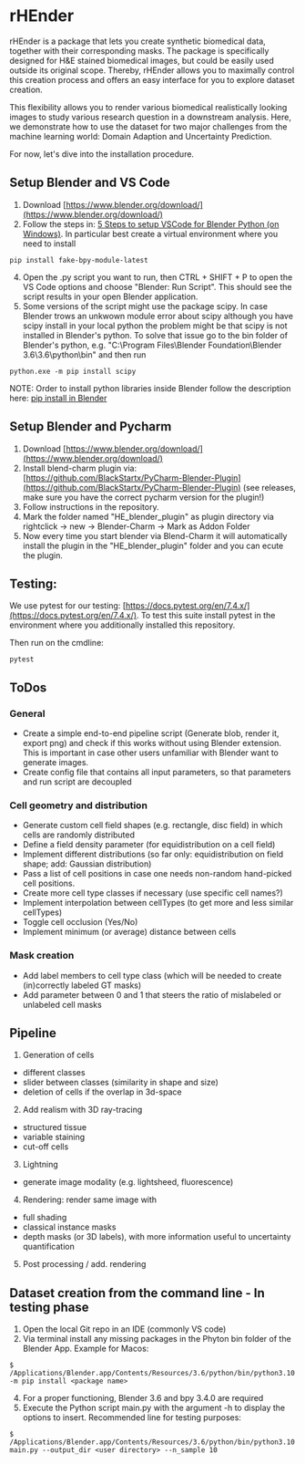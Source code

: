 # rHEnder

rHEnder is a package that lets you create synthetic biomedical data, together with their corresponding masks.
The package is specifically designed for H&E stained biomedical images, but could be easily 
used outside its original scope. Thereby, rHEnder allows you to maximally control this creation process and 
offers an easy interface for you to explore dataset creation.

This flexibility allows you to render various biomedical realistically looking images to study various research question
in a downstream analysis. Here, we demonstrate how to use the dataset for two major challenges from the machine learning
world: Domain Adaption and Uncertainty Prediction.

For now, let's dive into the installation procedure.

## Setup Blender and VS Code

1) Download [https://www.blender.org/download/](https://www.blender.org/download/)
2) Follow the steps in: [5 Steps to setup VSCode for Blender Python (on Windows)](https://www.youtube.com/watch?v=YUytEtaVrrc).
In particular best create a virtual environment where you need to install
```
pip install fake-bpy-module-latest
```
4) Open the .py script you want to run, then CTRL + SHIFT + P to open the VS Code options and choose "Blender: Run Script". This should see the script results in your open Blender application.
5) Some versions of the script might use the package scipy. In case Blender trows an unkwown module error about scipy although you have scipy install in your local python the problem might be that scipy is not installed in Blender's python. To solve that issue go to the bin folder of Blender's python, e.g. "C:\Program Files\Blender Foundation\Blender 3.6\3.6\python\bin" and then run
```
python.exe -m pip install scipy
```

NOTE: Order to install python libraries inside Blender follow the description here: [pip install in Blender](https://blender.stackexchange.com/questions/56011/how-to-install-pip-for-blenders-bundled-python)


## Setup Blender and Pycharm
1) Download [https://www.blender.org/download/](https://www.blender.org/download/)
2) Install blend-charm plugin via: [https://github.com/BlackStartx/PyCharm-Blender-Plugin](https://github.com/BlackStartx/PyCharm-Blender-Plugin) (see releases, make sure you have the correct pycharm version for the plugin!)
3) Follow instructions in the repository.
4) Mark the folder named "HE_blender_plugin" as plugin directory via rightclick -> new -> Blender-Charm -> Mark as Addon Folder
5) Now every time you start blender via Blend-Charm it will automatically install the plugin in the "HE_blender_plugin" folder and you can ecute the plugin.

## Testing:
We use pytest for our testing: [https://docs.pytest.org/en/7.4.x/](https://docs.pytest.org/en/7.4.x/).
To test this suite install pytest in the environment where you additionally installed this repository.

Then run on the cmdline:
```    
pytest
```

## ToDos

### General
- Create a simple end-to-end pipeline script (Generate blob, render it, export png) and check if this works without using Blender extension. This is important in case other users unfamiliar with Blender want to generate images.
- Create config file that contains all input parameters, so that parameters and run script are decoupled

### Cell geometry and distribution
- Generate custom cell field shapes (e.g. rectangle, disc field) in which cells are randomly distributed
- Define a field density parameter (for equidistribution on a cell field)
- Implement different distributions (so far only: equidistribution on field shape; add: Gaussian distribution)
- Pass a list of cell positions in case one needs non-random hand-picked cell positions.
- Create more cell type classes if necessary (use specific cell names?)
- Implement interpolation between cellTypes (to get more and less similar cellTypes)
- Toggle cell occlusion (Yes/No)
- Implement minimum (or average) distance between cells

### Mask creation
- Add label members to cell type class (which will be needed to create (in)correctly labeled GT masks)
- Add parameter between 0 and 1 that steers the ratio of mislabeled or unlabeled cell masks

## Pipeline
1) Generation of cells
- different classes
- slider between classes (similarity in shape and size)
- deletion of cells if the overlap in 3d-space
2) Add realism with 3D ray-tracing
- structured tissue
- variable staining
- cut-off cells
3) Lightning
- generate image modality (e.g. lightsheed, fluorescence)
4) Rendering: render same image with
- full shading
- classical instance masks
- depth masks (or 3D labels), with more information useful to uncertainty quantification
5) Post processing / add. rendering

## Dataset creation from the command line - In testing phase
1) Open the local Git repo in an IDE (commonly VS code)  
2) Via terminal install any missing packages in the Phyton bin folder of the Blender App. Example for Macos:
  ```    
  $ /Applications/Blender.app/Contents/Resources/3.6/python/bin/python3.10 -m pip install <package name>
  ```
4) For a proper functioning, Blender 3.6 and bpy 3.4.0 are required
5) Execute the Python script main.py with the argument -h to display the options to insert. Recommended line for testing purposes: 
  ```    
  $ /Applications/Blender.app/Contents/Resources/3.6/python/bin/python3.10 main.py --output_dir <user directory> --n_sample 10
  ```
   

